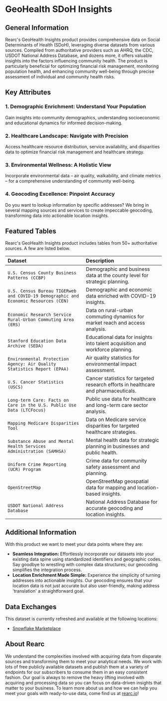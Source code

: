 # GeoHealth SDoH Insights

## General Information

Rearc's GeoHealth Insights product provides comprehensive data on Social Determinants of Health (SDoH), leveraging diverse datasets from various sources. Compiled from authoritative providers such as AHRQ, the CDC, USDOT National Address Database, and dozens more, it offers valuable insights into the factors influencing community health. The product is particularly beneficial for optimizing financial risk management, monitoring population health, and enhancing community well-being through precise assessment of individual and community health risks.

## Key Attributes

### 1. **Demographic Enrichment: Understand Your Population**
   Gain insights into community demographics, understanding socioeconomic and educational dynamics for informed decision-making.

### 2. **Healthcare Landscape: Navigate with Precision**
   Access healthcare resource distribution, service availability, and disparities data to optimize financial risk management and healthcare strategy.

### 3. **Environmental Wellness: A Holistic View**
   Incorporate environmental data – air quality, walkability, and climate metrics – for a comprehensive understanding of community well-being.

### 4. **Geocoding Excellence: Pinpoint Accuracy**
   Do you want to lookup information by specific addresses? We bring in several mapping sources and services to create impeccable geocoding, transforming data into actionable location insights.

## Featured Tables

Rearc's GeoHealth Insights product includes tables from 50+ authoritative sources. A few are listed below.

| Dataset                                                   | Description                                                                               |
|:----------------------------------------------------------|:------------------------------------------------------------------------------------------|
| `U.S. Census County Business Patterns (CCBP)`              | Demographic and business data at the county level for strategic planning.                   |
| `U.S. Census Bureau TIGERweb and COVID-19 Demographic and Economic Resources (CEN)` | Demographic and economic data enriched with COVID-19 insights.                         |
| `Economic Research Service Rural-Urban Commuting Area (ERS)` | Data on rural-urban commuting dynamics for market reach and access analysis.                 |
| `Stanford Education Data Archive (SEDA)`                   | Educational data for insights into talent acquisition and workforce planning.               |
| `Environmental Protection Agency: Air Quality Statistics Report (EPAA)` | Air quality statistics for environmental impact assessment.                           |
| `U.S. Cancer Statistics (USCS)`                            | Cancer statistics for targeted research efforts in healthcare and pharmaceuticals.         |
| `Long-term Care: Facts on Care in the U.S. Public Use Data (LTCFocus)` | Public use data for healthcare and long-term care sector analysis.                      |
| `Mapping Medicare Disparities Tool`                        | Data on Medicare service disparities for targeted healthcare strategies.                  |
| `Substance Abuse and Mental Health Services Administration (SAMHSA)` | Mental health data for strategic planning in businesses and public health.               |
| `Uniform Crime Reporting (UCR) Program`                    | Crime data for community safety assessment and planning.                                    |
| `OpenStreetMap`                                       | OpenStreetMap geospatial data for mapping and location-based insights.                       |
| `USDOT National Address Database`                          | National Address Database for accurate geocoding and location insights.                      |

## Additional Information

With this product we want to meet your data points where they are:

- **Seamless Integration:** Effortlessly incorporate our datasets into your existing data spine using standardized identifiers and geographic codes. Say goodbye to wrestling with complex data structures; our geocoding simplifies the integration process.
- **Location Enrichment Made Simple:** Experience the simplicity of turning addresses into actionable insights. Our geocoding ensures that your location data is not just accurate but also user-friendly, making address 'translation' a straightforward goal.

## Data Exchanges

This dataset is currently refreshed and available at the following locations:
- [Snowflake Marketplace](https://app.snowflake.com/gccctfd/hpb10161/#/data/SNOWFLAKE_DATA_MARKETPLACE/listing/GZTSZUXGHPT/preview)

## About Rearc

We understand the complexities involved with acquiring data from disparate sources and transforming them to meet your
analytical needs. We work with lots of free publicly available datasets and publish them at a variety of endpoints for
our subscribers to consume them in an easy consistent fashion. Our goal is always to remove the heavy lifting involved
with acquiring and processing data so you can focus on data-driven insights that matter to your business. To learn more
about us and how we can help you meet your goals with ready-to-use data, come find us at [rearc.io](rearc.io)!
